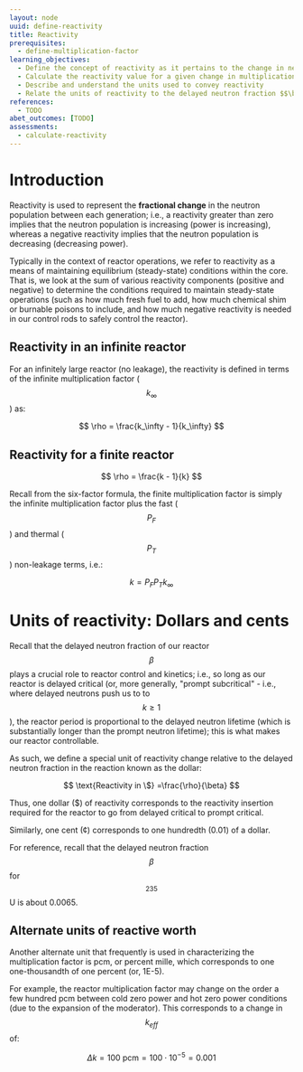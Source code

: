 ```yaml
---
layout: node
uuid: define-reactivity
title: Reactivity
prerequisites:
  - define-multiplication-factor
learning_objectives:
  - Define the concept of reactivity as it pertains to the change in neutron multiplication
  - Calculate the reactivity value for a given change in multiplication factor
  - Describe and understand the units used to convey reactivity
  - Relate the units of reactivity to the delayed neutron fraction $$\beta$$
references:
  - TODO
abet_outcomes: [TODO]
assessments: 
  - calculate-reactivity
---
```


# Introduction

Reactivity is used to represent the **fractional change** in the neutron population between each generation; i.e., a reactivity greater than zero implies that the neutron population is increasing (power is increasing), whereas a negative reactivity implies that the neutron population is decreasing (decreasing power).

Typically in the context of reactor operations, we refer to reactivity as a means of maintaining equilibrium (steady-state) conditions within the core. That is, we look at the sum of various reactivity components (positive and negative) to determine the conditions required to maintain steady-state operations (such as how much fresh fuel to add, how much chemical shim or burnable poisons to include, and how much negative reactivity is needed in our control rods to safely control the reactor).

## Reactivity in an infinite reactor

For an infinitely large reactor (no leakage), the reactivity is defined in terms of the infinite multiplication factor ($$k_\infty$$) as:

$$
\rho = \frac{k_\infty - 1}{k_\infty}
$$

## Reactivity for a finite reactor

$$
\rho = \frac{k - 1}{k}
$$

Recall from the six-factor formula, the finite multiplication factor is simply the infinite multiplication factor plus the fast ($$P_F$$) and thermal ($$P_T$$) non-leakage terms, i.e.:

$$
k = P_{F} P_{T} k_\infty
$$

# Units of reactivity: Dollars and cents

Recall that the delayed neutron fraction of our reactor $$\beta$$ plays a crucial role to reactor control and kinetics; i.e., so long as our reactor is delayed critical (or, more generally, "prompt subcritical" - i.e., where delayed neutrons push us to to $$k \geq 1$$), the reactor period is proportional to the delayed neutron lifetime (which is substantially longer than the prompt neutron lifetime); this is what makes our reactor controllable.

As such, we define a special unit of reactivity change relative to the delayed neutron fraction in the reaction known as the dollar:

$$
\text{Reactivity in \$} =\frac{\rho}{\beta}
$$

Thus, one dollar ($) of reactivity corresponds to the reactivity insertion required for the reactor to go from delayed critical to prompt critical. 

Similarly, one cent (¢) corresponds to one hundredth (0.01) of a dollar.

For reference, recall that the delayed neutron fraction $$\beta$$ for $${}^{235}$$U is about 0.0065.

## Alternate units of reactive worth

Another alternate unit that frequently is used in characterizing the multiplication factor is pcm, or percent mille, which corresponds to one one-thousandth of one percent (or, 1E-5).

For example, the reactor multiplication factor may change on the order a few hundred pcm between cold zero power and hot zero power conditions (due to the expansion of the moderator). This corresponds to a change in $$k_{eff}$$ of:

$$
\Delta k = 100\ \text{pcm} = 100 \cdot 10^{-5} = 0.001
$$


